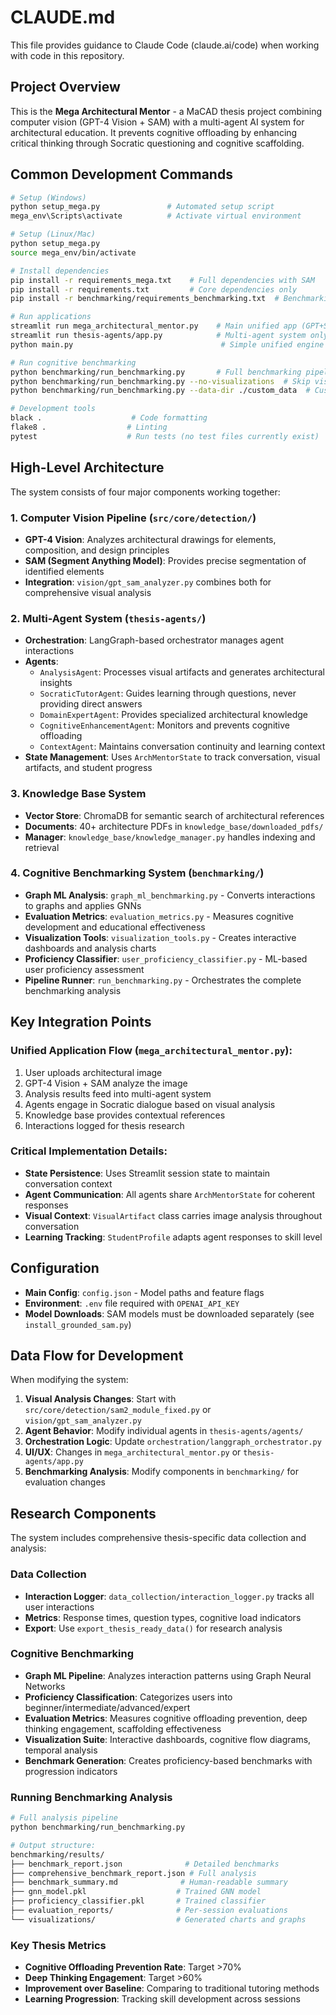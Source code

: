 # CLAUDE.md

This file provides guidance to Claude Code (claude.ai/code) when working with code in this repository.

## Project Overview

This is the **Mega Architectural Mentor** - a MaCAD thesis project combining computer vision (GPT-4 Vision + SAM) with a multi-agent AI system for architectural education. It prevents cognitive offloading by enhancing critical thinking through Socratic questioning and cognitive scaffolding.

## Common Development Commands

```bash
# Setup (Windows)
python setup_mega.py               # Automated setup script
mega_env\Scripts\activate          # Activate virtual environment

# Setup (Linux/Mac)
python setup_mega.py
source mega_env/bin/activate

# Install dependencies
pip install -r requirements_mega.txt    # Full dependencies with SAM
pip install -r requirements.txt         # Core dependencies only
pip install -r benchmarking/requirements_benchmarking.txt  # Benchmarking dependencies

# Run applications
streamlit run mega_architectural_mentor.py    # Main unified app (GPT+SAM+Agents)
streamlit run thesis-agents/app.py            # Multi-agent system only
python main.py                                 # Simple unified engine

# Run cognitive benchmarking
python benchmarking/run_benchmarking.py       # Full benchmarking pipeline
python benchmarking/run_benchmarking.py --no-visualizations  # Skip visualizations
python benchmarking/run_benchmarking.py --data-dir ./custom_data  # Custom data directory

# Development tools
black .                    # Code formatting
flake8 .                  # Linting
pytest                    # Run tests (no test files currently exist)
```

## High-Level Architecture

The system consists of four major components working together:

### 1. Computer Vision Pipeline (`src/core/detection/`)
- **GPT-4 Vision**: Analyzes architectural drawings for elements, composition, and design principles
- **SAM (Segment Anything Model)**: Provides precise segmentation of identified elements
- **Integration**: `vision/gpt_sam_analyzer.py` combines both for comprehensive visual analysis

### 2. Multi-Agent System (`thesis-agents/`)
- **Orchestration**: LangGraph-based orchestrator manages agent interactions
- **Agents**:
  - `AnalysisAgent`: Processes visual artifacts and generates architectural insights
  - `SocraticTutorAgent`: Guides learning through questions, never providing direct answers
  - `DomainExpertAgent`: Provides specialized architectural knowledge
  - `CognitiveEnhancementAgent`: Monitors and prevents cognitive offloading
  - `ContextAgent`: Maintains conversation continuity and learning context
- **State Management**: Uses `ArchMentorState` to track conversation, visual artifacts, and student progress

### 3. Knowledge Base System
- **Vector Store**: ChromaDB for semantic search of architectural references
- **Documents**: 40+ architecture PDFs in `knowledge_base/downloaded_pdfs/`
- **Manager**: `knowledge_base/knowledge_manager.py` handles indexing and retrieval

### 4. Cognitive Benchmarking System (`benchmarking/`)
- **Graph ML Analysis**: `graph_ml_benchmarking.py` - Converts interactions to graphs and applies GNNs
- **Evaluation Metrics**: `evaluation_metrics.py` - Measures cognitive development and educational effectiveness
- **Visualization Tools**: `visualization_tools.py` - Creates interactive dashboards and analysis charts
- **Proficiency Classifier**: `user_proficiency_classifier.py` - ML-based user proficiency assessment
- **Pipeline Runner**: `run_benchmarking.py` - Orchestrates the complete benchmarking analysis

## Key Integration Points

### Unified Application Flow (`mega_architectural_mentor.py`):
1. User uploads architectural image
2. GPT-4 Vision + SAM analyze the image
3. Analysis results feed into multi-agent system
4. Agents engage in Socratic dialogue based on visual analysis
5. Knowledge base provides contextual references
6. Interactions logged for thesis research

### Critical Implementation Details:
- **State Persistence**: Uses Streamlit session state to maintain conversation context
- **Agent Communication**: All agents share `ArchMentorState` for coherent responses
- **Visual Context**: `VisualArtifact` class carries image analysis throughout conversation
- **Learning Tracking**: `StudentProfile` adapts agent responses to skill level

## Configuration

- **Main Config**: `config.json` - Model paths and feature flags
- **Environment**: `.env` file required with `OPENAI_API_KEY`
- **Model Downloads**: SAM models must be downloaded separately (see `install_grounded_sam.py`)

## Data Flow for Development

When modifying the system:
1. **Visual Analysis Changes**: Start with `src/core/detection/sam2_module_fixed.py` or `vision/gpt_sam_analyzer.py`
2. **Agent Behavior**: Modify individual agents in `thesis-agents/agents/`
3. **Orchestration Logic**: Update `orchestration/langgraph_orchestrator.py`
4. **UI/UX**: Changes in `mega_architectural_mentor.py` or `thesis-agents/app.py`
5. **Benchmarking Analysis**: Modify components in `benchmarking/` for evaluation changes

## Research Components

The system includes comprehensive thesis-specific data collection and analysis:

### Data Collection
- **Interaction Logger**: `data_collection/interaction_logger.py` tracks all user interactions
- **Metrics**: Response times, question types, cognitive load indicators
- **Export**: Use `export_thesis_ready_data()` for research analysis

### Cognitive Benchmarking
- **Graph ML Pipeline**: Analyzes interaction patterns using Graph Neural Networks
- **Proficiency Classification**: Categorizes users into beginner/intermediate/advanced/expert
- **Evaluation Metrics**: Measures cognitive offloading prevention, deep thinking engagement, scaffolding effectiveness
- **Visualization Suite**: Interactive dashboards, cognitive flow diagrams, temporal analysis
- **Benchmark Generation**: Creates proficiency-based benchmarks with progression indicators

### Running Benchmarking Analysis
```bash
# Full analysis pipeline
python benchmarking/run_benchmarking.py

# Output structure:
benchmarking/results/
├── benchmark_report.json              # Detailed benchmarks
├── comprehensive_benchmark_report.json # Full analysis
├── benchmark_summary.md              # Human-readable summary
├── gnn_model.pkl                    # Trained GNN model
├── proficiency_classifier.pkl       # Trained classifier
├── evaluation_reports/              # Per-session evaluations
└── visualizations/                  # Generated charts and graphs
```

### Key Thesis Metrics
- **Cognitive Offloading Prevention Rate**: Target >70%
- **Deep Thinking Engagement**: Target >60%
- **Improvement over Baseline**: Comparing to traditional tutoring methods
- **Learning Progression**: Tracking skill development across sessions